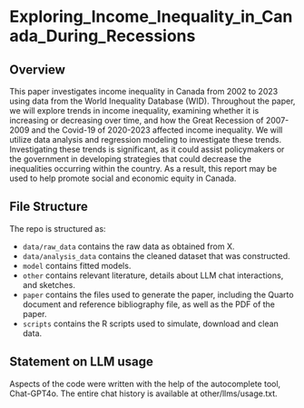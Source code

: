 # Exploring_Income_Inequality_in_Canada_During_Recessions

## Overview
This paper investigates income inequality in Canada from 2002 to 2023 using data from the World Inequality Database (WID). Throughout the paper, we will explore trends in income inequality, examining whether it is increasing or decreasing over time, and how the Great Recession of 2007-2009 and the Covid-19 of 2020-2023 affected income inequality. We will utilize data analysis and regression modeling to investigate these trends. Investigating these trends is significant, as it could assist policymakers or the government in developing strategies that could decrease the inequalities occurring within the country. As a result, this report may be used to help promote social and economic equity in Canada.

## File Structure

The repo is structured as:

-   `data/raw_data` contains the raw data as obtained from X.
-   `data/analysis_data` contains the cleaned dataset that was constructed.
-   `model` contains fitted models. 
-   `other` contains relevant literature, details about LLM chat interactions, and sketches.
-   `paper` contains the files used to generate the paper, including the Quarto document and reference bibliography file, as well as the PDF of the paper. 
-   `scripts` contains the R scripts used to simulate, download and clean data.


## Statement on LLM usage

Aspects of the code were written with the help of the autocomplete tool, Chat-GPT4o. The entire chat history is available at other/llms/usage.txt.
